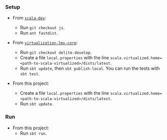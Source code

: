 ### Setup

* From [`scala-dev`](http://github.com/gkossakowski/scala-dev):
  * Run `git checkout js`.
  * Run `ant fastdist`.

* From [`virtualization-lms-core`](http://github.com/TiarkRompf/virtualization-lms-core):
  * Run `git checkout delite-develop`.
  * Create a file `local.properties` with the line `scala.virtualized.home=<path-to-scala-virtualized>/dists/latest`.
  * Run `sbt update`, then `sbt publish-local`. You can run the tests with `sbt test`.

* From this project:
  * Create a file `local.properties` with the line `scala.virtualized.home=<path-to-scala-virtualized>/dists/latest`.
  * Run `sbt update`.

### Run
* From this project:
  * Run `sbt run`.